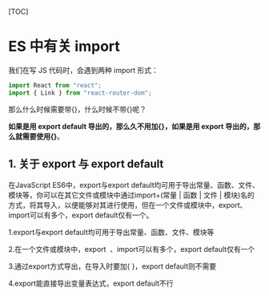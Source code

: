[TOC]

# ES 中有关 import

我们在写 JS 代码时，会遇到两种 import 形式：

```js
import React from "react";
import { Link } from "react-router-dom";
```

那么什么时候需要带{}，什么时候不带{}呢？

**如果是用 export default 导出的，那么久不用加{}，如果是用 export 导出的，那么就需要使用{}**。

## 1. 关于 export 与 export default

在JavaScript ES6中，export与export default均可用于导出常量、函数、文件、模块等，你可以在其它文件或模块中通过import+(常量 | 函数 | 文件 | 模块)名的方式，将其导入，以便能够对其进行使用，但在一个文件或模块中，export、import可以有多个，export default仅有一个。

1.export与export default均可用于导出常量、函数、文件、模块等

2.在一个文件或模块中，export  、import可以有多个，export default仅有一个

3.通过export方式导出，在导入时要加{ }，export default则不需要

4.export能直接导出变量表达式，export default不行
